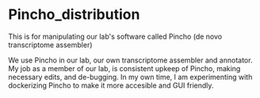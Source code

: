 # Pincho_distribution
This is for manipulating our lab's software called Pincho (de novo transcriptome assembler)

We use Pincho in our lab, our own transcriptome assembler and annotator. My job as a member of our lab, is consistent upkeep of Pincho, making necessary edits, and de-bugging.
In my own time, I am experimenting with dockerizing Pincho to make it more accesible and GUI friendly. 
